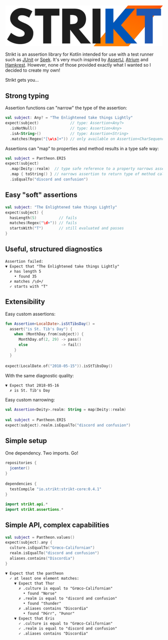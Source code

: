 ![Strikt](img/logo.png)

Strikt is an assertion library for Kotlin intended for use with a test runner such as [JUnit](https://junit.org/junit5/) or [Spek](http://spekframework.org/).
It's very much inspired by [AssertJ](https://joel-costigliola.github.io/assertj/), [Atrium](https://robstoll.github.io/atrium/) and [Hamkrest](https://github.com/npryce/hamkrest).
However, none of those provided exactly what I wanted so I decided to create my own!

Strikt gets you…

## Strong typing

Assertion functions can "narrow" the type of the assertion:

```kotlin
val subject: Any? = "The Enlightened take things Lightly"
expect(subject)              // type: Assertion<Any?>
  .isNotNull()               // type: Assertion<Any>
  .isA<String>()             // type: Assertion<String>
  .matches(Regex("[\w\s]+")) // only available on Assertion<CharSequence>
```

Assertions can "map" to properties and method results in a type safe way:

```kotlin
val subject = Pantheon.ERIS
expect(subject)
  .map(Deity::realm)  // type safe reference to a property narrows assertion
  .map { toString() } // narrows assertion to return type of method call
  .isEqualTo("discord and confusion")
```

## Easy "soft" assertions

```kotlin
val subject: "The Enlightened take things Lightly"
expect(subject) {
  hasLength(5)          // fails
  matches(Regex("\d+")) // fails
  startsWith("T")       // still evaluated and passes
}
```

## Useful, structured diagnostics

```
Assertion failed:
▼ Expect that "The Enlightened take things Lightly"
  ✗ has length 5
    • found 35
  ✗ matches /\d+/
  ✓ starts with "T"
```

## Extensibility

Easy custom assertions:

```kotlin
fun Assertion<LocalDate>.isStTibsDay() =
  assert("is St. Tib's Day") { 
    when (MonthDay.from(subject)) {
      MonthDay.of(2, 29) -> pass()
      else               -> fail()
    }
  }

expect(LocalDate.of("2018-05-15")).isStTibsDay()
```

With the same diagnostic quality:

```
▼ Expect that 2018-05-16
  ✗ is St. Tib's Day 
```

Easy custom narrowing:

```kotlin
val Assertion<Deity>.realm: String = map(Deity::realm)

val subject = Pantheon.ERIS
expect(subject).realm.isEqualTo("discord and confusion")
```

## Simple setup 

One dependency. Two imports. Go!

```groovy
repositories { 
  jcenter() 
}

dependencies {
  testCompile "io.strikt:strikt-core:0.4.1"
}
```

```kotlin
import strikt.api.*
import strikt.assertions.*
```

## Simple API, complex capabilities

```kotlin
val subject = Pantheon.values()
expect(subject).any {
  culture.isEqualTo("Grœco-Californian")
  realm.isEqualTo("discord and confusion")
  aliases.contains("Discordia")
}
```

```
▼ Expect that the pantheon
  ✓ at least one element matches:
    ▼ Expect that Thor
      ✗ .culture is equal to "Grœco-Californian"
        • found "Norse"
      ✗ .realm is equal to "discord and confusion"
        • found "thunder"
      ✗ .aliases contains "Discordia"
        • found "Þórr", "Þunor"
    ▼ Expect that Eris
      ✓ .culture is equal to "Grœco-Californian"
      ✓ .realm is equal to "discord and confusion"
      ✓ .aliases contains "Discordia"
```